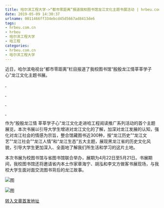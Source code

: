 ```yaml
---
title: 哈尔滨工程大学->“都市零距离”报道我校图书馆龙江文化主题书展活动 | hrbeu.com.cn
date: 2019-05-09 14:30:37
urlname: 0011466ff334ebcd45d5667ad8413de6
tags: 
- hrbeu.com.cn
- hrbeu
- 哈尔滨工程大学
- 哈工程
categories:
- hrbeu.com.cn
- 哈尔滨工程大学
---
```



近日，哈尔滨电视台“都市零距离”栏目报道了我校图书馆“殷殷龙江情莘莘学子心”龙江文化主题书展。

[ ](/news/UploadFiles_4906/201905/2019050909163989.jpg)

[ ](/news/UploadFiles_4906/201905/2019050909163989.jpg)

[ ](/news/UploadFiles_4906/201905/2019050909164975.jpg)

[ ](/news/UploadFiles_4906/201905/2019050909164975.jpg)

作为“殷殷龙江情 莘莘学子心”龙江文化走进哈工程阅读推广系列活动的首个主题展览，本次书展以引导大学生增进对龙江文化的了解，加深对龙江发展的认知，强化对龙江社会的情感为宗旨，整合馆藏图书近300种，按“龙江历史”“龙江文艺”“龙江社会”“龙江人情”和“龙江生态”五大主题，展现黑龙江省的历史文化风貌，引导大学生更加深入、全面地了解我们所生活和学习的这片土地。

本次书展为校图书馆与省图书馆联合举办，展期为4月22日至5月21日。书展期间，我校图书馆还将邀请省内本土作家章海宁、胡泓和李文方做客书展现场，与我校大学生面对面交流图书背后的龙江故事。



![图](http://gongxue.cn/news/UploadFiles_4906/201905/2019050909164975.jpg)

![图](http://gongxue.cn/news/UploadFiles_4906/201905/2019050909163989.jpg)

[转入文章首发地址](http://gongxue.cn/news/2019/201905/news_195329.html)
